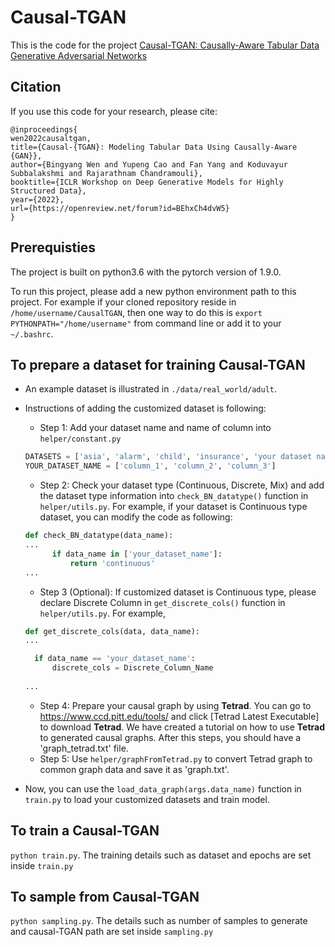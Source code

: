 # Causal-TGAN
This is the code for the project [Causal-TGAN: Causally-Aware Tabular Data Generative Adversarial Networks](https://openreview.net/forum?id=BEhxCh4dvW5)

## Citation
If you use this code for your research, please cite:
```
@inproceedings{
wen2022causaltgan,
title={Causal-{TGAN}: Modeling Tabular Data Using Causally-Aware {GAN}},
author={Bingyang Wen and Yupeng Cao and Fan Yang and Koduvayur Subbalakshmi and Rajarathnam Chandramouli},
booktitle={ICLR Workshop on Deep Generative Models for Highly Structured Data},
year={2022},
url={https://openreview.net/forum?id=BEhxCh4dvW5}
}
```

## Prerequisties
The project is built on python3.6 with the pytorch version of 1.9.0.

To run this project, please add a new python environment path to this project. For example if your cloned repository reside in `/home/username/CausalTGAN`, then one way to do this is `export PYTHONPATH="/home/username"` from command line or add it to your `~/.bashrc`. 

## To prepare a dataset for training Causal-TGAN
- An example dataset is illustrated in `./data/real_world/adult`. <br>

- Instructions of adding the customized dataset is following:
	- Step 1: Add your dataset name and name of column into `helper/constant.py`
	```python
	DATASETS = ['asia', 'alarm', 'child', 'insurance', 'your dataset name']
	YOUR_DATASET_NAME = ['column_1', 'column_2', 'column_3']

	```
	
	- Step 2: Check your dataset type (Continuous, Discrete, Mix) and add the dataset type information into `check_BN_datatype()` function in `helper/utils.py`. For example, if your dataset is Continuous type dataset, you can modify the code as following:
	```python
	def check_BN_datatype(data_name):
	...
          if data_name in ['your_dataset_name']:
              return 'continuous'
	...
	```
	
	- Step 3 (Optional): If customized dataset is Continuous type, please declare Discrete Column in `get_discrete_cols()` function in `helper/utils.py`. For example,
	```python
	def get_discrete_cols(data, data_name):
	...
	
	  if data_name == 'your_dataset_name':
          discrete_cols = Discrete_Column_Name
	  
	...
	```
	- Step 4: Prepare your causal graph by using **Tetrad**. You can go to https://www.ccd.pitt.edu/tools/ and click [Tetrad Latest Executable] to download **Tetrad**. We have created a tutorial on how to use **Tetrad** to generated causal graphs. After this steps, you should have a 'graph_tetrad.txt' file. 
	- Step 5: Use `helper/graphFromTetrad.py` to convert Tetrad graph to common graph data and save it as 'graph.txt'. 

- Now, you can use the `load_data_graph(args.data_name)` function in `train.py` to load your customized datasets and train model.



## To train a Causal-TGAN
`python train.py`. The training details such as dataset and epochs are set inside `train.py`

## To sample from Causal-TGAN
`python sampling.py`. The details such as number of samples to generate and causal-TGAN path are set inside `sampling.py`

